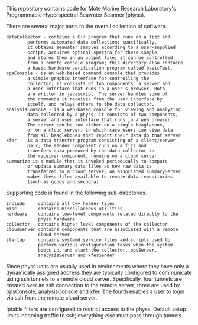 This repository contains code for Mote Marine Research Laboratory's
Programmable Hyperspectral Seawater Scanner (physs).

There are several major parts to the overall collection of software.

    dataCollector - contains a C++ program that runs on a fizz and
			performs automated data collection; specifically,
            it obtains seawater samples according to a user-supplied
            script, acquires optical spectra for these sample
            and stores them in an output file; it can be controlled
            from a remote console program; this directory also contains
			a basic hardware verification program called basicTest.
    opsConsole - is an web-based command console that provides
            a simple graphic interface for controlling the
            collector; it consists of two components: a server and
			a user interface that runs in a user's browser. Both
			are written in javascript. The server handles some of
			the commands it receives from the user interface by
			itself, and relays others to the data collector.
    analysisConsole - is a web-based console for viewing and analyzing
            data collected by a physs; it consists of two components,
			a server and user interface that runs in a web browser.
            The server can be run either on a single beaglebone,
			or on a cloud server, in which case users can view data
			from all beaglebones that report their data do that server
    xfer    is a data transfer program consisting of a client/server
            pair; the sender component runs on a fizz and
            transfers data produced by the data collector to
            the receiver component, running on a cloud server.
	summarize is a module that is invoked periodically to compute
			or updata summary data files as new raw data is
			transferred to a cloud server; an associated summaryServer
			makes these files available to remote data repositories
			(such as gcoos and secoora).

Supporting code is found in the following sub-directories.

    include     contains all C++ header files
    misc        contains miscellaneous utilities
    hardware    contains low-level components related directly to the
                physs hardware
    collector   contains higher level components of the collector
    cloudServer contains components that are associated with a remote
                cloud server
    startup     contains systemd service files and scripts used to
                perform various configuration tasks when the system
                boots up, and start the collector, opsServer,
                analysisServer and xferSender

Since physs units are usually used in environments where they have only
a dynamically assigned address they are typically configured to communicate
using ssh tunnels to a remote cloud server. Specifically, four tunnels are
created over an ssh connection to the remote server; three are used by
opsConsole, analysisConsole and xfer. The fourth enables a user to login
via ssh from the remote cloud server.

Iptable filters are configured to restrict access to the physs.
Default setup limits incoming traffic to ssh; everything else must
pass through tunnels.
